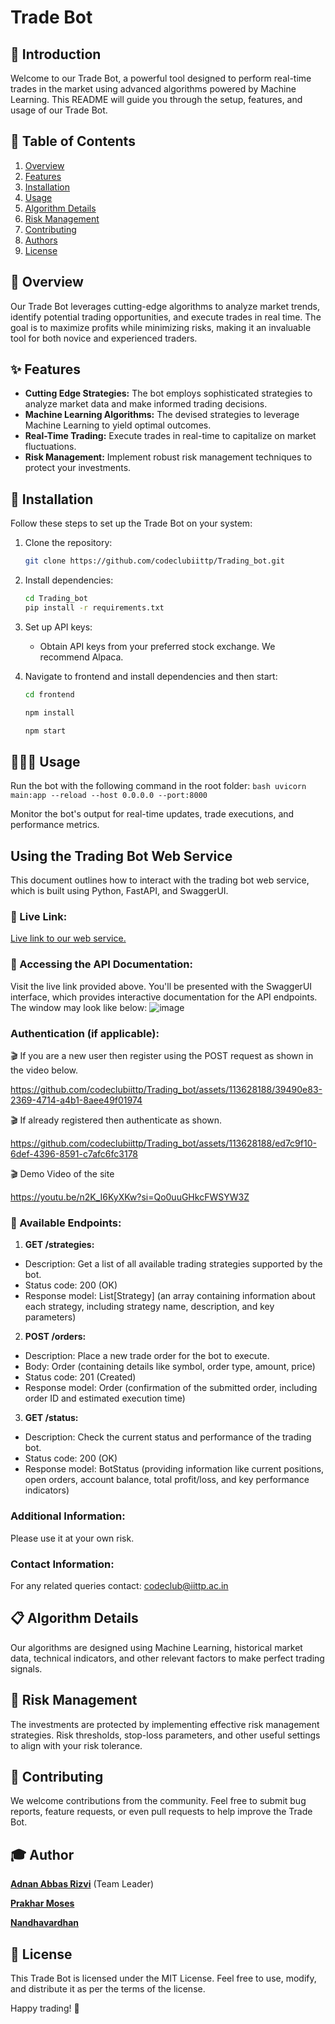 # Trade Bot

## 📖 Introduction

Welcome to our Trade Bot, a powerful tool designed to perform real-time trades in the market using advanced algorithms powered by Machine Learning. This README will guide you through the setup, features, and usage of our Trade Bot.

## 📝 Table of Contents

1. [Overview](#overview)
2. [Features](#features)
3. [Installation](#installation)
4. [Usage](#usage)
5. [Algorithm Details](#algorithm-details)
6. [Risk Management](#risk-management)
7. [Contributing](#contributing)
8. [Authors](#authors)
9. [License](#license)

## 📝 Overview

Our Trade Bot leverages cutting-edge algorithms to analyze market trends, identify potential trading opportunities, and execute trades in real time. The goal is to maximize profits while minimizing risks, making it an invaluable tool for both novice and experienced traders.

## ✨ Features

- **Cutting Edge Strategies:** The bot employs sophisticated strategies to analyze market data and make informed trading decisions.
- **Machine Learning Algorithms:** The devised strategies to leverage Machine Learning to yield optimal outcomes.
- **Real-Time Trading:** Execute trades in real-time to capitalize on market fluctuations.
- **Risk Management:** Implement robust risk management techniques to protect your investments.

## 📲 Installation

Follow these steps to set up the Trade Bot on your system:

1. Clone the repository:
    ```bash
    git clone https://github.com/codeclubiittp/Trading_bot.git
    ```

2. Install dependencies:
    ```bash
    cd Trading_bot
    pip install -r requirements.txt
    ```

3. Set up API keys:
    - Obtain API keys from your preferred stock exchange. We recommend Alpaca.

4. Navigate to frontend and install dependencies and then start:
    ```bash
    cd frontend
    ```
    ```bash
    npm install
    ```
    ```bash
    npm start
    ```

##  🧑🏽‍💻 Usage
Run the bot with the following command in the root folder:
    ```bash
    uvicorn main:app --reload --host 0.0.0.0 --port:8000
    ```

Monitor the bot's output for real-time updates, trade executions, and performance metrics.

## Using the Trading Bot Web Service

This document outlines how to interact with the trading bot web service, which is built using Python, FastAPI, and SwaggerUI.

### 🚀 Live Link:

[Live link to our web service.](https://trading-bot-8nld.onrender.com/docs)

### 📜 Accessing the API Documentation:

Visit the live link provided above.
You'll be presented with the SwaggerUI interface, which provides interactive documentation for the API endpoints. The window may look like below:
![image](https://github.com/codeclubiittp/Trading_bot/assets/113628188/81884732-4512-4480-8f45-62e76c01d951)


### Authentication (if applicable):

🎬 If you are a new user then register using the POST request as shown in the video below.

https://github.com/codeclubiittp/Trading_bot/assets/113628188/39490e83-2369-4714-a4b1-8aee49f01974

🎬 If already registered then authenticate as shown.

https://github.com/codeclubiittp/Trading_bot/assets/113628188/ed7c9f10-6def-4396-8591-c7afc6fc3178

🎬 Demo Video of the site

https://youtu.be/n2K_I6KyXKw?si=Qo0uuGHkcFWSYW3Z

### 📎 Available Endpoints:

1. **GET /strategies:**
<ul>
<li>Description: Get a list of all available trading strategies supported by the bot.</li>
<li>Status code: 200 (OK)</li>
<li>Response model: List[Strategy] (an array containing information about each strategy, including strategy name, description, and key parameters)</li>
</ul>

2. **POST /orders:**
<ul>
<li>Description: Place a new trade order for the bot to execute.</li>
<li>Body: Order (containing details like symbol, order type, amount, price)</li>
<li>Status code: 201 (Created)</li>
<li>Response model: Order (confirmation of the submitted order, including order ID and estimated execution time)</li>
</ul>

3. **GET /status:**
<ul>
<li>Description: Check the current status and performance of the trading bot.</li>
<li>Status code: 200 (OK)</li>
<li>Response model: BotStatus (providing information like current positions, open orders, account balance, total profit/loss, and key performance indicators)</li>
</ul>

### Additional Information:

Please use it at your own risk.

### Contact Information:

For any related queries contact: <a href = 'mailto:codeclub@iittp.ac.in'>codeclub@iittp.ac.in</a>

## 📋 Algorithm Details
Our algorithms are designed using Machine Learning, historical market data, technical indicators, and other relevant factors to make perfect trading signals.

## 🦟 Risk Management
The investments are protected by implementing effective risk management strategies. Risk thresholds, stop-loss parameters, and other useful settings to align with your risk tolerance.

## 👷 Contributing
We welcome contributions from the community. Feel free to submit bug reports, feature requests, or even pull requests to help improve the Trade Bot.

## 🎓 Author

<p>  <a href="https://github.com/riz-adnan"><b>Adnan Abbas Rizvi</b><a/> (Team Leader)<p/>
<p> <a href="https://github.com/prakharmoses"><b>Prakhar Moses </b><a/></p>
<p> <a href="https://github.com/cs21b037iittp"><b>Nandhavardhan </b><a/></p>

## 📰 License
This Trade Bot is licensed under the MIT License. Feel free to use, modify, and distribute it as per the terms of the license.

Happy trading! 🚀
